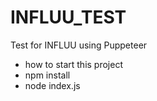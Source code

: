 # INFLUU_TEST
Test for INFLUU using Puppeteer
* how to start this project
* npm install
* node index.js
